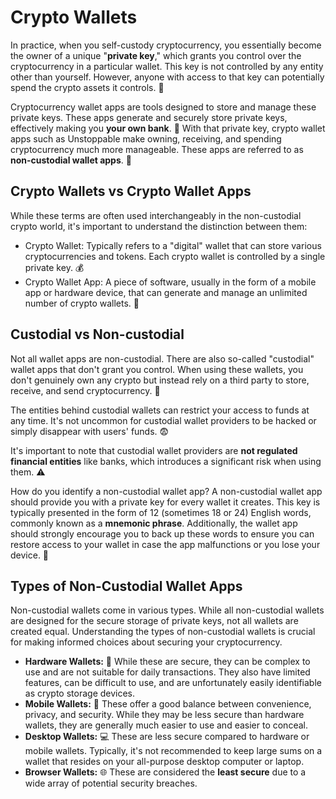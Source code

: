 # Crypto Wallets 

In practice, when you self-custody cryptocurrency, you essentially become the owner of a unique "**private key**," which grants you control over the cryptocurrency in a particular wallet. This key is not controlled by any entity other than yourself. However, anyone with access to that key can potentially spend the crypto assets it controls. 🔐

Cryptocurrency wallet apps are tools designed to store and manage these private keys. These apps generate and securely store private keys, effectively making you **your own bank**. 🏦 With that private key, crypto wallet apps such as Unstoppable make owning, receiving, and spending cryptocurrency much more manageable. These apps are referred to as **non-custodial wallet apps**. 📱

## Crypto Wallets vs Crypto Wallet Apps

While these terms are often used interchangeably in the non-custodial crypto world, it's important to understand the distinction between them:
- Crypto Wallet: Typically refers to a "digital" wallet that can store various cryptocurrencies and tokens. Each crypto wallet is controlled by a single private key. 💰
- Crypto Wallet App: A piece of software, usually in the form of a mobile app or hardware device, that can generate and manage an unlimited number of crypto wallets. 📲

## Custodial vs Non-custodial

Not all wallet apps are non-custodial. There are also so-called "custodial" wallet apps that don't grant you control. When using these wallets, you don't genuinely own any crypto but instead rely on a third party to store, receive, and send cryptocurrency. 👥

The entities behind custodial wallets can restrict your access to funds at any time. It's not uncommon for custodial wallet providers to be hacked or simply disappear with users' funds. 😨

It's important to note that custodial wallet providers are **not regulated financial entities** like banks, which introduces a significant risk when using them. ⚠️

How do you identify a non-custodial wallet app? A non-custodial wallet app should provide you with a private key for every wallet it creates. This key is typically presented in the form of 12 (sometimes 18 or 24) English words, commonly known as a **mnemonic phrase**. Additionally, the wallet app should strongly encourage you to back up these words to ensure you can restore access to your wallet in case the app malfunctions or you lose your device. 📝

## Types of Non-Custodial Wallet Apps

Non-custodial wallets come in various types. While all non-custodial wallets are designed for the secure storage of private keys, not all wallets are created equal. Understanding the types of non-custodial wallets is crucial for making informed choices about securing your cryptocurrency.

- **Hardware Wallets:** 💾
While these are secure, they can be complex to use and are not suitable for daily transactions. They also have limited features, can be difficult to use, and are unfortunately easily identifiable as crypto storage devices.
- **Mobile Wallets:** 📱
These offer a good balance between convenience, privacy, and security. While they may be less secure than hardware wallets, they are generally much easier to use and easier to conceal.
- **Desktop Wallets:** 💻
These are less secure compared to hardware or mobile wallets. Typically, it's not recommended to keep large sums on a wallet that resides on your all-purpose desktop computer or laptop.
- **Browser Wallets:** 🌐
These are considered the **least secure** due to a wide array of potential security breaches.
